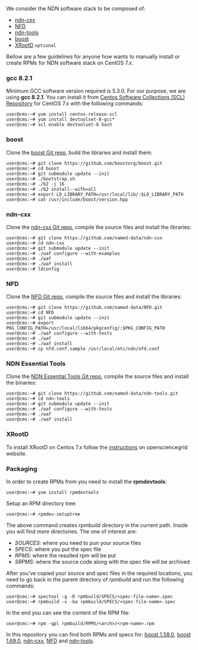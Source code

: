 We consider the NDN software stack to be composed of: 
* [ndn-cxx](https://github.com/named-data/ndn-cxx)
* [NFD](https://github.com/named-data/NFD)
* [ndn-tools](https://github.com/named-data/ndn-tools.git)
* [boost](https://github.com/boostorg/boost)
* [XRootD](https://xrootd.slac.stanford.edu/) `optional`

Bellow are a few guidelines for anyone how wants to manually install or create RPMs for NDN software stack on CentOS 7.x.

### gcc 8.2.1

Minimum GCC software version required is 5.3.0. For our purpose, we are using **gcc 8.2.1**. You can install it from [Centos Software Collections (SCL) Repository](https://wiki.centos.org/AdditionalResources/Repositories/SCL) for CentOS 7.x with the following commands:

```console
user@cms:~# yum install centos-release-scl
user@cms:~# yum install devtoolset-8-gcc*
user@cms:~# scl enable devtoolset-8 bash
```

### boost

Clone the [boost Git repo](https://github.com/boostorg/boost), build the libraries and install them:

```console
user@cms:~# git clone https://github.com/boostorg/boost.git
user@cms:~# cd boost
user@cms:~# git submodule update --init
user@cms:~# ./bootstrap.sh
user@cms:~# ./b2 -j 16
user@cms:~# ./b2 install--with=all
user@cms:~# export LD_LIBRARY_PATH=/usr/local/lib/:$LD_LIBRARY_PATH
user@cms:~# cat /usr/include/boost/version.hpp
```

### ndn-cxx
Clone the [ndn-cxx Git repo](https://github.com/named-data/ndn-cxx), compile the source files and install the libraries:

```console
user@cms:~# git clone https://github.com/named-data/ndn-cxx
user@cms:~# cd ndn-cxx
user@cms:~# git submodule update --init
user@cms:~# ./waf configure --with-examples
user@cms:~# ./waf
user@cms:~# ./waf install
user@cms:~# ldconfig
```

### NFD 

Clone the [NFD Git repo](https://github.com/named-data/NFD), compile the source files and install the libraries:

```console
user@cms:~# git clone https://github.com/named-data/NFD.git
user@cms:~# cd NFD
user@cms:~# git submodule update --init
user@cms:~# export PKG_CONFIG_PATH=/usr/local/lib64/pkgconfig/:$PKG_CONFIG_PATH
user@cms:~# ./waf configure --with-tests
user@cms:~# ./waf
user@cms:~# ./waf install
user@cms:~# cp nfd.conf.sample /usr/local/etc/ndn/nfd.conf
```

### NDN Essential Tools

Clone the [NDN Essential Tools Git repo](https://github.com/named-data/ndn-tools.git), compile the source files and install the binaries:

```console
user@cms:~# git clone https://github.com/named-data/ndn-tools.git
user@cms:~# cd ndn-tools
user@cms:~# git submodule update --init
user@cms:~# ./waf configure --with-tests
user@cms:~# ./waf
user@cms:~# ./waf install
```

### XRootD

To install XRootD on Centos 7.x follow the [instructions](https://opensciencegrid.org/docs/data/xrootd/install-standalone/) on opensciencegrid website.

### Packaging

In order to create RPMs from you need to install the **rpmdevtools**:
```console
user@cms:~# yum install rpmdevtools
```

Setup an RPM directory tree:
```console
user@cms:~# rpmdev-setuptree
```

The above command creates *rpmbuild* directory in the current path. Inside you will find more directories. The one of interest are:
- *SOURCES*: where you need to pun your source files
- *SPECS*: where you put the spec file
- *RPMS*: where the resulted rpm will be put
- *SRPMS*: where the source code along with the spec file will be archived

After you've copied your source and spec files in the required locations, you need to go back in the parent directory of *rpmbuild* and run the following commands:
```console
user@cms:~# spectool -g -R rpmbuild/SPECS/<spec-file-name>.spec
user@cms:~# rpmbuild -v -ba rpmbuild/SPECS/<spec-file-name>.spec
```

In the end you can see the content of the RPM file:
```console
user@cms:~# rpm -qpl rpmbuild/RPMS/<arch>/<rpm-name>.rpm
```

In this repository you can find both RPMs and specs for: [boost 1.58.0](SPECS/boost-1.58.0.spec), [boost 1.69.0](SPECS/boost-1.69.0.spec), [ndn-cxx](SPECS/libndn-cxx.spec), [NFD](SPECS/nfd.spec) and [ndn-tools](SPECS/ndn-tools.spec).
